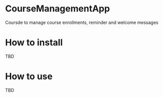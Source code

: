 # CourseManagementApp


Coursde to manage course enrollments, reminder and welcome messages

# How to install
TBD

# How to use
TBD
